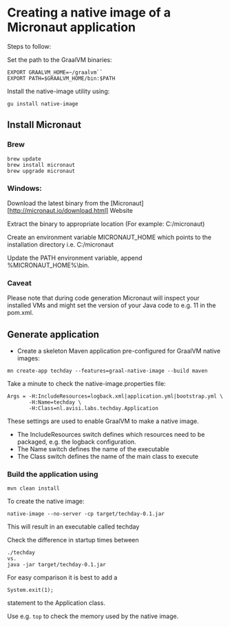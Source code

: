# Creating a native image of a Micronaut application

Steps to follow:

Set the path to the GraalVM binaries:

```
EXPORT GRAALVM_HOME=~/graalvm``
EXPORT PATH=$GRAALVM_HOME/bin:$PATH
```
Install the native-image utility using:

```
gu install native-image
```

## Install Micronaut

### Brew
```
brew update
brew install micronaut
brew upgrade micronaut
```

### Windows:

Download the latest binary from the [Micronaut][http://micronaut.io/download.html]  Website

Extract the binary to appropriate location (For example: C:/micronaut)

Create an environment variable MICRONAUT_HOME which points to the installation directory i.e. C:/micronaut

Update the PATH environment variable, append %MICRONAUT_HOME%\bin.

### Caveat

Please note that during code generation Micronaut will inspect your installed VMs and might set the version of your Java code to e.g. 11 in the pom.xml.

## Generate application 

* Create a skeleton Maven application pre-configured for GraalVM native images:

```
mn create-app techday --features=graal-native-image --build maven
```

Take a minute to check the native-image.properties file:

```
Args = -H:IncludeResources=logback.xml|application.yml|bootstrap.yml \
       -H:Name=techday \
       -H:Class=nl.avisi.labs.techday.Application
```


These settings are used to enable GraalVM to make a native image. 

* The IncludeResources switch defines which resources need to be packaged, e.g. the logback configuration.
* The Name switch defines the name of the executable
* The Class switch defines the name of the main class to execute 

### Build the application using 

```
mvn clean install
```

To create the native image:

```
native-image --no-server -cp target/techday-0.1.jar
```

This will result in an executable called techday

Check the difference in startup times between 

```
./techday
vs. 
java -jar target/techday-0.1.jar
```

For easy comparison it is best to add a 

``System.exit(1);``

statement to the Application class.

Use e.g. ```top``` to check the memory used by the native image.
